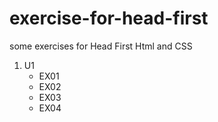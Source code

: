 # exercise-for-head-first
some exercises for Head First Html and CSS

1. U1
   + EX01
   + EX02
   + EX03
   + EX04
